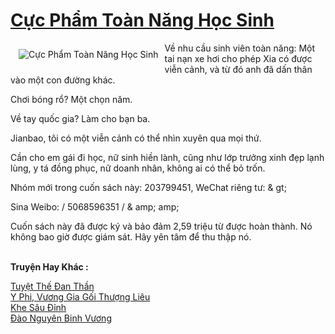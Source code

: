 <a href="https://truyentiki.com/cuc-pham-toan-nang-hoc-sinh.33622/" title="Cực Phẩm Toàn Năng Học Sinh"><h1>Cực Phẩm Toàn Năng Học Sinh</h1></a><div style="display:table"><img align="right" style="float: left; padding: 10px;" src="https://truyentiki.com/a/img/str/src/33622.jpg" alt="Cực Phẩm Toàn Năng Học Sinh">Về nhu cầu sinh viên toàn năng: Một tai nạn xe hơi cho phép Xia có được viễn cảnh, và từ đó anh đã dấn thân vào một con đường khác. <p></p> Chơi bóng rổ? Một chọn năm. <p></p> Về tay quốc gia? Làm cho bạn ba. <p></p> Jianbao, tôi có một viễn cảnh có thể nhìn xuyên qua mọi thứ. <p></p> Cần cho em gái đi học, nữ sinh hiền lành, cũng như lớp trưởng xinh đẹp lạnh lùng, y tá đồng phục, nữ doanh nhân, không ai có thể bỏ trốn. <p></p> Nhóm mới trong cuốn sách này: 203799451, WeChat riêng tư: & gt; <p></p> Sina Weibo: / 5068596351 / & amp; amp; <p></p> Cuốn sách này đã được ký và bảo đảm 2,59 triệu từ được hoàn thành. Nó không bao giờ được giám sát. Hãy yên tâm để thu thập nó.</div><p><br><b>Truyện Hay Khác :</b></p><a href="https://truyentiki.com/tuyet-the-dan-than.33621/" alt="Tuyệt Thế Đan Thần">Tuyệt Thế Đan Thần</a><br/><a href="https://truyentiki.wordpress.com/2020/06/08/y-phi-vuong-gia-goi-thuong-lieu/" alt="Y Phi, Vương Gia Gối Thượng Liêu">Y Phi, Vương Gia Gối Thượng Liêu</a><br/><a href="https://github.com/nownovels/top500/tree/master/truyenhay/33789/" alt="Khe Sâu Đỉnh">Khe Sâu Đỉnh</a><br/><a href="https://github.com/nownovels/top500/tree/master/truyenhay/33663/" alt="Đào Nguyên Binh Vương">Đào Nguyên Binh Vương</a><br/>